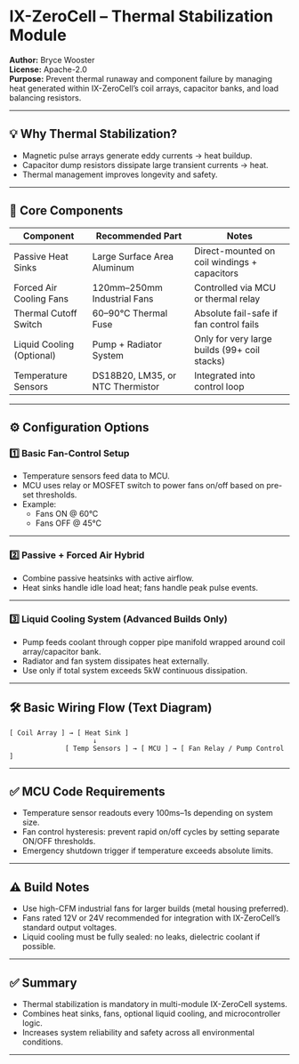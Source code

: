 # IX-ZeroCell – Thermal Stabilization Module

**Author:** Bryce Wooster  
**License:** Apache-2.0  
**Purpose:** Prevent thermal runaway and component failure by managing heat generated within IX-ZeroCell’s coil arrays, capacitor banks, and load balancing resistors.

---

## 💡 Why Thermal Stabilization?

- Magnetic pulse arrays generate eddy currents → heat buildup.  
- Capacitor dump resistors dissipate large transient currents → heat.  
- Thermal management improves longevity and safety.

---

## 🧱 Core Components

| Component                  | Recommended Part               | Notes                                 |
|---------------------------|--------------------------------|---------------------------------------|
| Passive Heat Sinks        | Large Surface Area Aluminum    | Direct-mounted on coil windings + capacitors  
| Forced Air Cooling Fans   | 120mm–250mm Industrial Fans    | Controlled via MCU or thermal relay  
| Thermal Cutoff Switch     | 60–90°C Thermal Fuse           | Absolute fail-safe if fan control fails  
| Liquid Cooling (Optional) | Pump + Radiator System         | Only for very large builds (99+ coil stacks)  
| Temperature Sensors       | DS18B20, LM35, or NTC Thermistor | Integrated into control loop  

---

## ⚙️ Configuration Options

### 1️⃣ Basic Fan-Control Setup

- Temperature sensors feed data to MCU.  
- MCU uses relay or MOSFET switch to power fans on/off based on pre-set thresholds.  
- Example:  
  - Fans ON @ 60°C  
  - Fans OFF @ 45°C  

---

### 2️⃣ Passive + Forced Air Hybrid

- Combine passive heatsinks with active airflow.  
- Heat sinks handle idle load heat; fans handle peak pulse events.  

---

### 3️⃣ Liquid Cooling System (Advanced Builds Only)

- Pump feeds coolant through copper pipe manifold wrapped around coil array/capacitor bank.  
- Radiator and fan system dissipates heat externally.  
- Use only if total system exceeds 5kW continuous dissipation.

---

## 🛠️ Basic Wiring Flow (Text Diagram)

```
[ Coil Array ] → [ Heat Sink ]
                     ↓
              [ Temp Sensors ] → [ MCU ] → [ Fan Relay / Pump Control ]
```

---

## ✅ MCU Code Requirements

- Temperature sensor readouts every 100ms–1s depending on system size.  
- Fan control hysteresis: prevent rapid on/off cycles by setting separate ON/OFF thresholds.  
- Emergency shutdown trigger if temperature exceeds absolute limits.  

---

## ⚠️ Build Notes

- Use high-CFM industrial fans for larger builds (metal housing preferred).  
- Fans rated 12V or 24V recommended for integration with IX-ZeroCell’s standard output voltages.  
- Liquid cooling must be fully sealed: no leaks, dielectric coolant if possible.  

---

## ✅ Summary

- Thermal stabilization is mandatory in multi-module IX-ZeroCell systems.  
- Combines heat sinks, fans, optional liquid cooling, and microcontroller logic.  
- Increases system reliability and safety across all environmental conditions.

---

